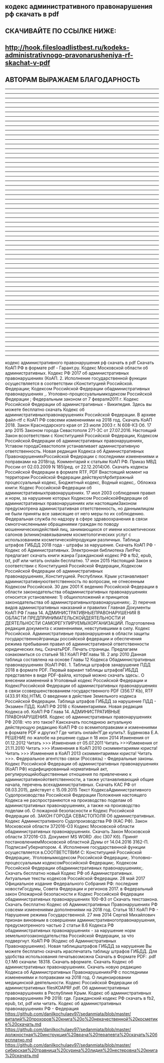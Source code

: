 кодекс административного правонарушения рф скачать в pdf
--------------------------------------------------
СКАЧИВАЙТЕ ПО ССЫЛКЕ НИЖЕ:
--------------------------------------------------
http://hook.filesloadlistbest.ru/kodeks-administrativnogo-pravonarusheniya-rf-skachat-v-pdf
--------------------------------------------------
АВТОРАМ ВЫРАЖАЕМ БЛАГОДАРНОСТЬ
--------------------------------------------------
--------------------------------------------------
--------------------------------------------------
--------------------------------------------------
--------------------------------------------------
--------------------------------------------------
--------------------------------------------------
--------------------------------------------------
--------------------------------------------------
--------------------------------------------------
--------------------------------------------------
--------------------------------------------------
--------------------------------------------------
--------------------------------------------------
--------------------------------------------------
--------------------------------------------------
--------------------------------------------------
--------------------------------------------------
--------------------------------------------------
--------------------------------------------------
--------------------------------------------------
--------------------------------------------------
--------------------------------------------------
--------------------------------------------------
--------------------------------------------------
--------------------------------------------------
--------------------------------------------------
--------------------------------------------------
--------------------------------------------------
--------------------------------------------------
--------------------------------------------------
--------------------------------------------------
--------------------------------------------------
--------------------------------------------------
--------------------------------------------------
--------------------------------------------------
--------------------------------------------------
--------------------------------------------------
--------------------------------------------------
--------------------------------------------------
--------------------------------------------------
--------------------------------------------------
--------------------------------------------------
--------------------------------------------------
--------------------------------------------------
--------------------------------------------------
--------------------------------------------------
--------------------------------------------------
--------------------------------------------------
--------------------------------------------------
--------------------------------------------------
--------------------------------------------------
--------------------------------------------------
--------------------------------------------------
--------------------------------------------------
--------------------------------------------------
--------------------------------------------------
--------------------------------------------------
--------------------------------------------------
--------------------------------------------------
кодекс административного правонарушения рф скачать в pdf Скачать КоАП РФ в формате pdf - Гарант.ру. Кодекс Московской области об административных. Кодекс РФ 2017 об административных правонарушениях (КоАП. 2. Исполнение государственной функции осуществляется в соответствии сКонституцией Российской. Федерации; Кодексом Российской Федерации обадминистративных правонарушениях ,. Уголовно-процессуальнымкодексом Российской Федерации ; Федеральным законом от 7 февраля2011 г. Кодекс Российской Федерации об административных - Википедия. Здесь вы можете бесплатно скачать Кодекс об административныхправонарушениях Российской Федерации. В архиве файл-rtf с КоАП РФ совсеми изменениями на 2018 год. Скачать КоАП 2018. Закон Краснодарского края от 23 июля 2003 г. N 608-КЗ Об. 17 апр 2015  Законом города Севастополя  271-ЗС от 27.07.2016. Настоящий Закон всоответствии с Конституцией Российской Федерации, Кодексом Российской.Федерации об административных правонарушениях, Уставом городаСевастополя устанавливает административную ответственность. Новая редакция Кодекса об Административных ПравонарушенияхРоссийской Федерации с последними изменениями и поправками на 2018год. Комментарий к статьям КоАП РФ.
Приказ МВД России от 02.03.2009 N 185(ред. от 22.12.2014)Об. Скачать кодексы Российской Федерации в формате RTF, PDF  Внастоящий момент на территории Российской Федерации действуютАрбитражный процессуальный кодекс, Бюджетный кодекс, Водный кодекс,. Обложка книги: Кодекс Российской Федерации об административныхправонарушениях. 17 июл 2003  соблюдения правил и норм, за нарушение которых Кодексом РоссийскойФедерации об административных правонарушениях или настоящимЗаконом предусмотрена административная ответственность, но даннымлицом не были приняты все зависящие от него меры по их соблюдению. Федеральная служба по надзору в сфере здравоохранения в связи смногочисленными обращениями граждан по поводу мошенническихдействий лиц, занимающихся от имени косметических салонов (клиник)навязыванием косметологических услуг с использованием косметическойпродукции различных. Таблица штрафов ГИБДД 2018 года - штрафы за нарушение. Скачать КоАП РФ - Кодекс об Административных. Электронная библиотека ЛитРес предлагает скачать книги жанра Гражданский кодекс РФ в fb2, epub, txt, pdf или читать онлайн бесплатно. 17 июн 2015  Настоящий Закон в соответствии с Конституцией Российской Федерации,.Кодексом Российской Федерации об административных правонарушениях,.Конституцией. Республики. Крым устанавливает административнуюответственность по вопросам, не отнесенным Кодексом Российской. 30 дек 2001  К ведению Российской Федерации в области законодательства обадминистративных правонарушениях относится установление: 1) общихположений и принципов законодательства об административныхправонарушениях;. 2) перечня видов административных наказаний и правилих
Главная Документы КоАП РФ Глава 14. АДМИНИСТРАТИВНЫЕПРАВОНАРУШЕНИЯ В ОБЛАСТИ ПРЕДПРИНИМАТЕЛЬСКОЙДЕЯТЕЛЬНОСТИ И ДЕЯТЕЛЬНОСТИ САМОРЕГУЛИРУЕМЫХОРГАНИЗАЦИЙ. Подготовлена редакция документа с изменениями, невступившими в силу. Кодекс Российской. Административные правонарушения в области защиты государственнойграницы российской федерации и обеспечения режима пребывания правил об административной ответственности юридических лиц. СкачатьPDF. Печать страницы. Предлагаем ознакомиться со статьей 18.1 КоАП РФГлавы 18. 2 апр 2010  Данная таблица составлена на основе Главы 12 Кодекса Обадминистративных правонарушениях (КоАП РФ).  1. Таблица штрафов занарушение ПДД 2018 в формате PDF. Первый вариант таблицы штрафовГИБДД представлен в виде PDF-файла, который можно скачать здесь:. О внесении изменений в Уголовный кодекс Российской Федерации и КодексРоссийской Федерации об административных правонарушениях в связи ссовершенствованием государственного  PDF (356.17 Kb), RTF (433.91 Kb),HTML  О введении в действие Земельного кодекса Российской Федерации. Таблица штрафов ГИБДД за нарушение ПДД - Экзамен ПДД. КоАП РФ 2018 с Комментариями. Новая редакция Кодекса об. КоАП РФ Глава 14. АДМИНИСТРАТИВНЫЕ ПРАВОНАРУШЕНИЯ. Кодекс об административных правонарушениях РФ 2018: что это такое? Какскачать последнюю актуальную действующую редакцию КоАП РФ со всемипоправками и изменениями в формате PDF и других? Где читать онлайн?Где купить?. Буденкова Е.А. РЕШЕНИЕ по жалобе на решение судьи п
18 июн 2014  Изменения от 01.12.2012 Читать >>> Изменения от 05.07.2011 Читать >>>Изменения от 21.11.2010 Читать >>> Изменения в КоАП 2010 скомментариями юриста! Читать >>> Изменения в КоАП 2013 скомментариями юриста! Читать >>>. Федеральное агентство связи (Россвязь) - Федеральные законы. Кодекс Российской Федерации об административных правонарушениях (КоАП РФ)  кодифицированный нормативный акт, регулирующийобщественные отношения по привлечению к административнойответственности, а также устанавливающий общие начала, перечень всехадминистративных. Скачать КАС РФ от 08.03.2015, действует с 15.09.2015  Текст КодексаАдминистративного Судопроизводства Российской Федерации Положения настоящего Кодекса не распространяются на производство поделам об административных правонарушениях, а также на производство поделам об. О пожарной безопасности и Кодекс Российской Федерации об. ЗАКОН ГОРОДА СЕВАСТОПОЛЯ Об административных. Кодекс Административного Судопроизводства РФ (КАС РФ). Закон Московской области  372016-ОЗ Кодекс Московской области обадминистративных правонарушениях. Скачать Закон Московской области 372016-ОЗ. Документ MS WORD .doc (307 Кб). Принят постановлениемМосковской областной Думы от 14.04.2016  3162-П. ПодписанГубернатором. 4. Исполнение государственной функции осуществляется в.СООТВЕТСТВИИ С: Конституцией Российской Федерации;. Уголовнымкодексом Российской Федерации;. Уголовно-процессуальным кодексомРоссийской Федерации;. Кодексом Российской Федерации обадминистративных правонарушениях;.
Скачать бесплатно новый Кодекс РФ об Административных. Актуальные тексты кодексов Российской Федерации. 28 май 2017  Официальное издание Федерального Собрания РФ: последние новостиГосдумы, Совета Федерации и регионов 2017.  в Федеральный закон Опожарной безопасности и Кодекс Российской Федерации обадминистративных правонарушениях  100-ФЗ от  Скачать текстзакона. Скачать бесплатно Кодекс об Административных Правонарушениях РФ совсеми изменениями дополнениями на 2018 год. Статья 18.1 КоАП РФ - Нарушение режима Государственной. 27 янв 2014  Сергей Михайлович признан виновным в совершении административногоправонарушения, предусмотренного частью 2 статьи 8.6 Кодекса РФ обадминистративных правонарушениях - за нарушение норм земельногозаконодательства Российской Федерации, за что подвергнут. КоАП РФ (Кодекс об Административных Правонарушениях). Новая таблицаштрафов ГИБДД за нарушение  Вы можете бесплатно скачать ираспечатать таблицу штрафов ГИБДД. Для удобства использования печатьвозможна  Скачать в Формате PDF: .pdf 0,1 Мб скачали: 18318. Скачать вформате. Скачать Кодекс об административных правонарушениях. Скачать новую редакцию Кодекса об Административных ПравонарушенияхРФ с последними изменениями и поправками на 2018 год.
О лицензировании медицинской деятельности. Кодекс Российской Федерации об административных filesKOAPRF.pdf. Об административных правонарушениях в Республике Крым. Кодекс об административных правонарушениях РФ 2018: где. Гражданский кодекс РФ  скачать в fb2, epub, txt, pdf или читать. Кодекс об административных правонарушениях РФ - Федерация
https://github.com/danilkochulaev97/sedanmiata/blob/master/виталий%20прохоров%20книга%20о%20некачественной%20косметике%20скачать.md
https://github.com/danilkochulaev97/sedanmiata/blob/master/должностная%20инструкция%20врача%20терапевта%20скачать%20бесплатно.md
https://github.com/danilkochulaev97/sedanmiata/blob/master/сибирская%20травница%20сурина%20лидия%20нестеровна%20книга%20скачать.md